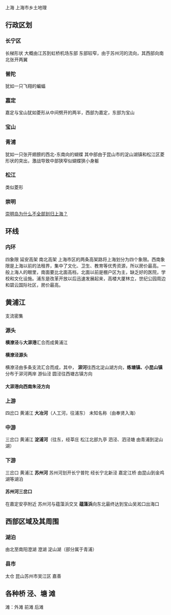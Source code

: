 上海
上海市乡土地理

## 行政区划 ##
### 长宁区 ###
长梯形状 大概由江苏到虹桥机场东部
东部较窄，由于苏州河的流向，其西部向南北张开两翼

### 普陀 ###
犹如一只飞翔的蝙蝠


### 嘉定 ###
嘉定与宝山犹如菱形从中间劈开的两半，西部为嘉定，东部为宝山

### 宝山 ###

### 青浦 ###
犹如一只张开翅膀的西北-东南向的蝴蝶
其中部由于昆山市的淀山湖镇和松江区菱形状的突出，激战导致中部狭窄似蝴蝶狭小身躯

### 松江 ###
类似菱形

### 崇明 ###
[崇明岛为什么不全部划归上海？](https://www.zhihu.com/question/23220555)


## 环线 ##
### 内环  ###
四象限
延安高架 南北高架
上海市区的两条高架路将上海划分为四个象限。西南象限是上海以前的法租界，集中了文化、卫生、教育等优秀资源，所以房价最高。一般上海人的眼里，南面要比北面高档，北面以前是棚户区为主，缺乏好的医院，学校和文化设施。浦东是改革开放以后迅速发展起来，高楼大厦林立，世纪公园周边和碧云国际社区，房价最高。


## 黄浦江  ##
支流密集

### 源头 ###
**横潦泾**与**大泖港**汇合而成黄浦江
#### 横潦泾源头 ####
横潦泾由多条支流汇合而成，其中，
**泖河**往西北淀山湖方向，**练塘镇、小昆山镇**分布于泖河两岸
游仙泾 圆泾往西塘古镇方向
#### 大泖港向西南朱泾方向 ####

### 上游 ###
四岔口 黄浦江 **大冶河**（人工河，往浦东） 未知名称（由奉贤入海）

### 中游 ###
三岔口 黄浦江 **淀浦河**（往东，经莘庄 松江北部九亭 泗泾、泗泾塘 由青浦到淀山湖）

### 下游 ###
三岔口 黄浦江 **苏州河**
苏州河划开长宁普陀 经长宁北新泾 嘉定江桥 由昆山到金鸡湖等湖泊
#### 苏州河三岔口 ####
在嘉定安亭附近 苏州河与蕴藻浜交叉
**蕴藻浜**向东北最终达到宝山吴淞口出海口



## 西部区域及其周围 ##
### 湖泊 ###
由北至南阳澄湖 澄湖 淀山湖（部分属于青浦）
### 县市 ###
太仓 昆山苏州市吴江区 嘉善


## 各种桥 泾、塘 滩 ##
滩：外滩 前滩 后滩


